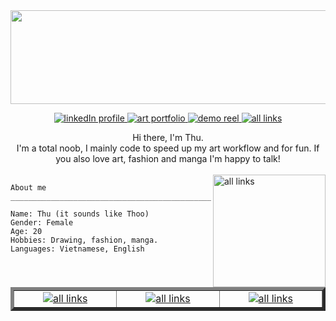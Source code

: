 <meta name="viewport" content="width=device-width, initial-scale=1.0, minimum-scale=1.0">

<img src="https://wallpapers.com/images/hd/pink-solid-color-625ntfjzqib0tpk2.jpg" height="150" width="2000"/>

<p align="center"> 
  <a href="https://linkedin.com/in/ongoreba">
    <picture>
      <source media="(prefers-color-scheme: dark)" srcset="https://img.icons8.com/?size=40&id=8808&format=png&color=ffceeb">
      <img alt="linkedIn profile" src="https://img.icons8.com/?size=40&id=8808&format=png&color=c33c82">
    </picture>
  </a>
  <a href="https://ongoreba.artstation.com/">
    <picture>
      <source media="(prefers-color-scheme: dark)" srcset="https://img.icons8.com/?size=40&id=pB77uEobJRjy&format=png&color=ffceeb">
      <img alt="art portfolio" src="https://img.icons8.com/?size=40&id=pB77uEobJRjy&format=png&color=c33c82">
    </picture>
  </a>
  <a href="https://vimeo.com/907978064">
    <picture>
      <source media="(prefers-color-scheme: dark)" srcset="https://img.icons8.com/?size=40&id=38250&format=png&color=ffceeb">
      <img alt="demo reel" src="https://img.icons8.com/?size=40&id=38250&format=png&color=c33c82">
    </picture>
  </a>
  <a href="https://ongoreba.carrd.co/">
    <picture>
      <source media="(prefers-color-scheme: dark)"
      srcset="https://img.icons8.com/?size=40&id=0GU4b5gZ4PdA&format=png&color=ffceeb">
      <img alt="all links" src="https://img.icons8.com/?size=40&id=0GU4b5gZ4PdA&format=png&color=c33c82">
    </picture>
  </a>
</p>
<div style="page-break-after: always;"></div>
<div align="center" margin="500" padding-left="50%;">
  Hi there, I'm Thu. <br>
  I'm a total noob, I mainly code to speed up my art workflow and for fun.
  If you also love art, fashion and manga I'm happy to talk!
</div>

<br/>

<a href="https://ongoreba.carrd.co/">
  <picture>
    <source media="(prefers-color-scheme: dark)"
    srcset="https://imgs.michaels.com/MAM/assets/1/5E3C12034D34434F8A9BAAFDDF0F8E1B/img/F7273A8BEB8B485CB58A8631B9FF2687/10595312_30.jpg">
    <img align="right" alt="all links" width="180" src="https://imgs.michaels.com/MAM/assets/1/5E3C12034D34434F8A9BAAFDDF0F8E1B/img/F7273A8BEB8B485CB58A8631B9FF2687/10595312_30.jpg">
  </picture>
</a>

```
About me
___________________________________________________________________

Name: Thu (it sounds like Thoo)
Gender: Female
Age: 20
Hobbies: Drawing, fashion, manga.
Languages: Vietnamese, English

```
</p>
 
<table border="5" border-radius="500">
  <tr border="0">
    <td width="400" align="center">
      <a href="https://ongoreba.carrd.co/">
        <picture>
          <source media="(prefers-color-scheme: dark)"
          srcset="https://imgs.michaels.com/MAM/assets/1/5E3C12034D34434F8A9BAAFDDF0F8E1B/img/F7273A8BEB8B485CB58A8631B9FF2687/10595312_30.jpg">
          <img align="center" alt="all links" src="https://images.squarespace-cdn.com/content/v1/5cf9bc53f348bd00013c42c5/1560216895733-P5AV6MKSM6M2I12M21VQ/2.jpg?format=1000w">
        </picture>
      </a>
    </td>
    <td width="400" align="center">
      <a href="https://ongoreba.carrd.co/">
        <picture>
          <source media="(prefers-color-scheme: dark)"
          srcset="https://imgs.michaels.com/MAM/assets/1/5E3C12034D34434F8A9BAAFDDF0F8E1B/img/F7273A8BEB8B485CB58A8631B9FF2687/10595312_30.jpg">
          <img align="center" alt="all links" src="https://images.squarespace-cdn.com/content/v1/5cf9bc53f348bd00013c42c5/1560216895733-P5AV6MKSM6M2I12M21VQ/2.jpg?format=1000w">
        </picture>
      </a>
    </td>
    <td width="400" align="center">
      <a href="https://ongoreba.carrd.co/">
        <picture>
          <source media="(prefers-color-scheme: dark)"
          srcset="https://imgs.michaels.com/MAM/assets/1/5E3C12034D34434F8A9BAAFDDF0F8E1B/img/F7273A8BEB8B485CB58A8631B9FF2687/10595312_30.jpg">
          <img align="center" alt="all links" src="https://images.squarespace-cdn.com/content/v1/5cf9bc53f348bd00013c42c5/1560216895733-P5AV6MKSM6M2I12M21VQ/2.jpg?format=1000w">
        </picture>
      </a>
    </td>
  </tr>
</table>
